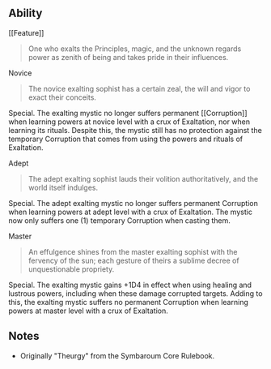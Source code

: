 ## Ability
[[Feature]]

> One who exalts the Principles, magic, and the unknown regards power as zenith of being and takes pride in their influences.

Novice
> The novice exalting sophist has a certain zeal, the will and vigor to exact their conceits.

Special. The exalting mystic no longer suffers permanent [[Corruption]] when learning powers at novice level with a crux of Exaltation, nor when learning its rituals. Despite this, the mystic still has no protection against the temporary Corruption that comes from using the powers and rituals of Exaltation.

Adept
> The adept exalting sophist lauds their volition authoritatively, and the world itself indulges.

Special. The adept exalting mystic no longer suffers permanent Corruption when learning powers at adept level with a crux of Exaltation. The mystic now only suffers one (1) temporary Corruption when casting them.

Master
> An effulgence shines from the master exalting sophist with the fervency of the sun; each gesture of theirs a sublime decree of unquestionable propriety.

Special. The exalting mystic gains +1D4 in effect when using healing and lustrous powers, including when these damage corrupted targets. Adding to this, the exalting mystic suffers no permanent Corruption when learning powers at master level with a crux of Exaltation.
## Notes
* Originally "Theurgy" from the Symbaroum Core Rulebook.